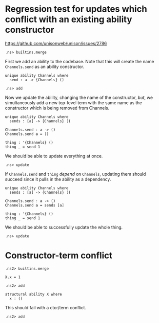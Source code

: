 # Regression test for updates which conflict with an existing ability constructor

https://github.com/unisonweb/unison/issues/2786

```ucm:hide
.ns> builtins.merge
```

First we add an ability to the codebase.
Note that this will create the name `Channels.send` as an ability constructor.

```unison
unique ability Channels where
  send : a -> {Channels} ()
```

```ucm
.ns> add
```

Now we update the ability, changing the name of the constructor, _but_, we simultaneously
add a new top-level term with the same name as the constructor which is being
removed from Channels.

```unison
unique ability Channels where
  sends : [a] -> {Channels} ()

Channels.send : a -> ()
Channels.send a = ()

thing : '{Channels} ()
thing _ = send 1
```

We should be able to update everything at once.

```ucm
.ns> update
```

If `Channels.send` and `thing` _depend_ on `Channels`, updating them should succeed since it pulls in the ability as a dependency.

```unison
unique ability Channels where
  sends : [a] -> {Channels} ()

Channels.send : a -> ()
Channels.send a = sends [a]

thing : '{Channels} ()
thing _ = send 1
```

We should be able to successfully update the whole thing.

```ucm
.ns> update
```

# Constructor-term conflict

```ucm:hide
.ns2> builtins.merge
```


```unison
X.x = 1
```

```ucm
.ns2> add
```

```unison
structural ability X where
  x : ()
```

This should fail with a ctor/term conflict.

```ucm:error
.ns2> add
```
